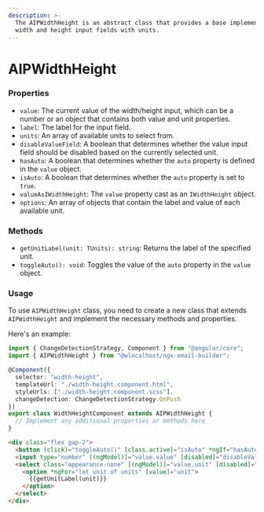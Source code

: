 ```yaml
---
description: >-
  The AIPWidthHeight is an abstract class that provides a base implementation of
  width and height input fields with units.
---
```


# AIPWidthHeight

### Properties

* `value`: The current value of the width/height input, which can be a number or an object that contains both value and unit properties.
* `label`: The label for the input field.
* `units`: An array of available units to select from.
* `disableValueField`: A boolean that determines whether the value input field should be disabled based on the currently selected unit.
* `hasAuto`: A boolean that determines whether the `auto` property is defined in the `value` object.
* `isAuto`: A boolean that determines whether the `auto` property is set to `true`.
* `valueAsIWidthHeight`: The `value` property cast as an `IWidthHeight` object.
* `options`: An array of objects that contain the label and value of each available unit.

### Methods

* `getUnitLabel(unit: TUnits): string`: Returns the label of the specified unit.
* `toggleAuto(): void`: Toggles the value of the `auto` property in the `value` object.

### Usage

To use `AIPWidthHeight` class,  you need to create a new class that extends `AIPWidthHeight` and implement the necessary methods and properties.&#x20;

Here's an example:

```typescript
import { ChangeDetectionStrategy, Component } from "@angular/core";
import { AIPWidthHeight } from "@wlocalhost/ngx-email-builder";

@Component({
  selector: "width-height",
  templateUrl: "./width-height.component.html",
  styleUrls: ["./width-height.component.scss"],
  changeDetection: ChangeDetectionStrategy.OnPush
})
export class WidthHeightComponent extends AIPWidthHeight {
  // Implement any additional properties or methods here
}
```

```html
<div class="flex gap-2">
  <button (click)="toggleAuto()" [class.active]="isAuto" *ngIf="hasAuto" i18n="@@width_height_auto">Auto</button>
  <input type="number" [(ngModel)]="value.value" [disabled]="disableValueField">
  <select class="appearance-none" [(ngModel)]="value.unit" [disabled]="isAuto">
    <option *ngFor="let unit of units" [value]="unit">
      {{getUnitLabel(unit)}}
    </option>
  </select>
</div>
```
